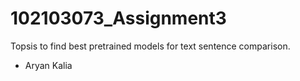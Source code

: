 # 102103073_Assignment3
Topsis to find best pretrained models for text sentence comparison.
<br>
- Aryan Kalia
